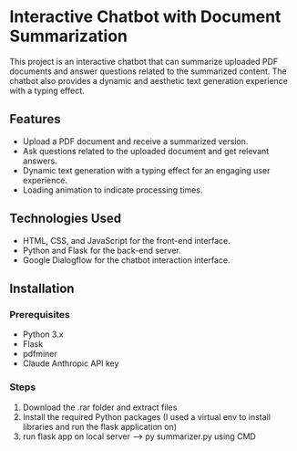 # Interactive Chatbot with Document Summarization

This project is an interactive chatbot that can summarize uploaded PDF documents and answer questions related to the summarized content. The chatbot also provides a dynamic and aesthetic text generation experience with a typing effect.

## Features

- Upload a PDF document and receive a summarized version.
- Ask questions related to the uploaded document and get relevant answers.
- Dynamic text generation with a typing effect for an engaging user experience.
- Loading animation to indicate processing times.

## Technologies Used

- HTML, CSS, and JavaScript for the front-end interface.
- Python and Flask for the back-end server.
- Google Dialogflow for the chatbot interaction interface.

## Installation

### Prerequisites

- Python 3.x
- Flask
- pdfminer
- Claude Anthropic API key

### Steps

1. Download the .rar folder and extract files
2. Install the required Python packages (I used a virtual env to install libraries and run the flask application on)
3. run flask app on local server --> py summarizer.py using CMD

